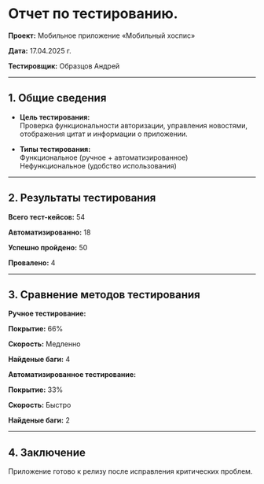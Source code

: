 # Отчет по тестированию.

**Проект:** Мобильное приложение «Мобильный хоспис»

**Дата:** 17.04.2025 г.

**Тестировщик:** Образцов Андрей

---

## 1. Общие сведения

- **Цель тестирования:**  
  Проверка функциональности авторизации, управления новостями, отображения цитат и информации о приложении.

- **Типы тестирования:**  
Функциональное (ручное + автоматизированное)  
Нефункциональное (удобство использования)

---

## 2. Результаты тестирования

**Всего тест-кейсов:** 54

**Автоматизированно:** 18

**Успешно пройдено:** 50

**Провалено:** 4

---

## 3. Сравнение методов тестирования

**Ручное тестирование:**

**Покрытие:** 66%

**Скорость:** Медленно

**Найденые баги:** 4

**Автоматизированное тестирование:**

**Покрытие:** 33%

**Скорость:** Быстро

**Найденые баги:** 2

---

## 4. Заключение

Приложение готово к релизу после исправления критических проблем.
